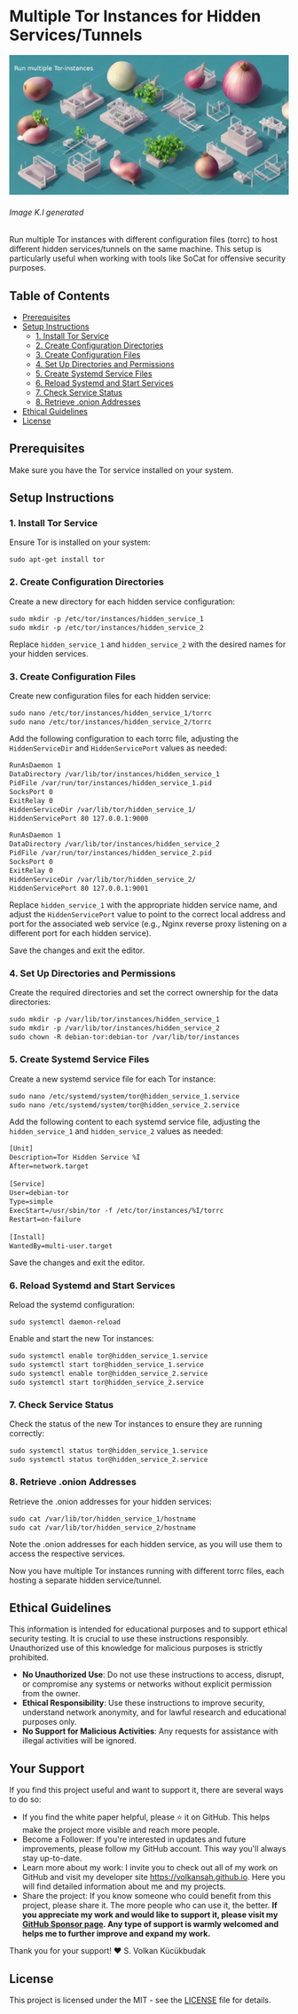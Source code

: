 # Multiple Tor Instances for Hidden Services/Tunnels

![Screenshot](more_onions.jpg)
###### Image K.I generated

Run multiple Tor instances with different configuration files (torrc) to host different hidden services/tunnels on the same machine. This setup is particularly useful when working with tools like SoCat for offensive security purposes.

## Table of Contents
- [Prerequisites](#prerequisites)
- [Setup Instructions](#setup-instructions)
  - [1. Install Tor Service](#1-install-tor-service)
  - [2. Create Configuration Directories](#2-create-configuration-directories)
  - [3. Create Configuration Files](#3-create-configuration-files)
  - [4. Set Up Directories and Permissions](#4-set-up-directories-and-permissions)
  - [5. Create Systemd Service Files](#5-create-systemd-service-files)
  - [6. Reload Systemd and Start Services](#6-reload-systemd-and-start-services)
  - [7. Check Service Status](#7-check-service-status)
  - [8. Retrieve .onion Addresses](#8-retrieve-onion-addresses)
- [Ethical Guidelines](#ethical-guidelines)
- [License](#license)

## Prerequisites

Make sure you have the Tor service installed on your system.

## Setup Instructions

### 1. Install Tor Service

Ensure Tor is installed on your system:
```
sudo apt-get install tor
```

### 2. Create Configuration Directories

Create a new directory for each hidden service configuration:
```
sudo mkdir -p /etc/tor/instances/hidden_service_1
sudo mkdir -p /etc/tor/instances/hidden_service_2
```
Replace `hidden_service_1` and `hidden_service_2` with the desired names for your hidden services.

### 3. Create Configuration Files

Create new configuration files for each hidden service:
```
sudo nano /etc/tor/instances/hidden_service_1/torrc
sudo nano /etc/tor/instances/hidden_service_2/torrc
```
Add the following configuration to each torrc file, adjusting the `HiddenServiceDir` and `HiddenServicePort` values as needed:
```
RunAsDaemon 1
DataDirectory /var/lib/tor/instances/hidden_service_1
PidFile /var/run/tor/instances/hidden_service_1.pid
SocksPort 0 
ExitRelay 0  
HiddenServiceDir /var/lib/tor/hidden_service_1/
HiddenServicePort 80 127.0.0.1:9000
```

```
RunAsDaemon 1
DataDirectory /var/lib/tor/instances/hidden_service_2
PidFile /var/run/tor/instances/hidden_service_2.pid
SocksPort 0 
ExitRelay 0  
HiddenServiceDir /var/lib/tor/hidden_service_2/
HiddenServicePort 80 127.0.0.1:9001
```
Replace `hidden_service_1` with the appropriate hidden service name, and adjust the `HiddenServicePort` value to point to the correct local address and port for the associated web service (e.g., Nginx reverse proxy listening on a different port for each hidden service).

Save the changes and exit the editor.

### 4. Set Up Directories and Permissions

Create the required directories and set the correct ownership for the data directories:
```
sudo mkdir -p /var/lib/tor/instances/hidden_service_1
sudo mkdir -p /var/lib/tor/instances/hidden_service_2
sudo chown -R debian-tor:debian-tor /var/lib/tor/instances
```

### 5. Create Systemd Service Files

Create a new systemd service file for each Tor instance:
```
sudo nano /etc/systemd/system/tor@hidden_service_1.service
sudo nano /etc/systemd/system/tor@hidden_service_2.service
```
Add the following content to each systemd service file, adjusting the `hidden_service_1` and `hidden_service_2` values as needed:
```
[Unit]
Description=Tor Hidden Service %I
After=network.target

[Service]
User=debian-tor
Type=simple
ExecStart=/usr/sbin/tor -f /etc/tor/instances/%I/torrc
Restart=on-failure

[Install]
WantedBy=multi-user.target
```
Save the changes and exit the editor.

### 6. Reload Systemd and Start Services

Reload the systemd configuration:
```
sudo systemctl daemon-reload
```
Enable and start the new Tor instances:
```
sudo systemctl enable tor@hidden_service_1.service
sudo systemctl start tor@hidden_service_1.service
sudo systemctl enable tor@hidden_service_2.service
sudo systemctl start tor@hidden_service_2.service
```

### 7. Check Service Status

Check the status of the new Tor instances to ensure they are running correctly:
```
sudo systemctl status tor@hidden_service_1.service
sudo systemctl status tor@hidden_service_2.service
```

### 8. Retrieve .onion Addresses

Retrieve the .onion addresses for your hidden services:
```
sudo cat /var/lib/tor/hidden_service_1/hostname
sudo cat /var/lib/tor/hidden_service_2/hostname
```

Note the .onion addresses for each hidden service, as you will use them to access the respective services.

Now you have multiple Tor instances running with different torrc files, each hosting a separate hidden service/tunnel.

## Ethical Guidelines

This information is intended for educational purposes and to support ethical security testing. It is crucial to use these instructions responsibly. Unauthorized use of this knowledge for malicious purposes is strictly prohibited.

- **No Unauthorized Use**: Do not use these instructions to access, disrupt, or compromise any systems or networks without explicit permission from the owner.
- **Ethical Responsibility**: Use these instructions to improve security, understand network anonymity, and for lawful research and educational purposes only.
- **No Support for Malicious Activities**: Any requests for assistance with illegal activities will be ignored.

## Your Support
If you find this project useful and want to support it, there are several ways to do so:

- If you find the white paper helpful, please ⭐ it on GitHub. This helps make the project more visible and reach more people.
- Become a Follower: If you're interested in updates and future improvements, please follow my GitHub account. This way you'll always stay up-to-date.
- Learn more about my work: I invite you to check out all of my work on GitHub and visit my developer site https://volkansah.github.io. Here you will find detailed information about me and my projects.
- Share the project: If you know someone who could benefit from this project, please share it. The more people who can use it, the better.
**If you appreciate my work and would like to support it, please visit my [GitHub Sponsor page](https://github.com/sponsors/volkansah). Any type of support is warmly welcomed and helps me to further improve and expand my work.**

Thank you for your support! ❤️ S. Volkan Kücükbudak

## License

This project is licensed under the MIT - see the [LICENSE](LICENSE) file for details.
